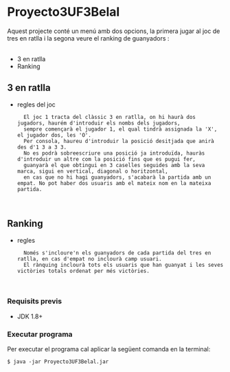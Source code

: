 # Proyecto3UF3Belal

Aquest projecte conté un menú amb dos opcions, la primera jugar al joc de tres en ratlla i la segona veure el ranking de guanyadors :<br><br>


- 3 en ratlla 
- Ranking

## 3 en ratlla



- regles del joc

        El joc 1 tracta del clàssic 3 en ratlla, on hi haurà dos jugadors, haurém d'introduir els nombs dels jugadors,
        sempre començarà el jugador 1, el qual tindrà assignada la 'X', el jugador dos, les 'O'.
        Per consola, haureu d'introduir la posició desitjada que anirà des d'1 3 a 3 3.
        No es podrà sobreescriure una posició ja introduïda, hauràs d'introduir un altre com la posició fins que es pugui fer,
        guanyarà el que obtingui en 3 caselles seguides amb la seva marca, sigui en vertical, diagonal o horitzontal,
        en cas que no hi hagi guanyadors, s'acabarà la partida amb un empat. No pot haber dos usuaris amb el mateix nom en la mateixa partida.
      
<br>




## Ranking

- regles

        Només s'incloure'n els guanyadors de cada partida del tres en ratlla, en cas d'empat no inclourà camp usuari.
        El rànquing inclourà tots els usuaris que han guanyat i les seves victòries totals ordenat per més victòries.
        
        

<br>

### Requisits previs

* JDK 1.8+

### Executar programa

Per executar el programa cal aplicar la següent comanda en la terminal: 

```
$ java -jar Proyecto3UF3Belal.jar
```


